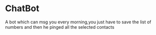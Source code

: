 # ChatBot
A bot which can msg you every morning,you just have to save the list of numbers and then he pinged all the selected contacts
